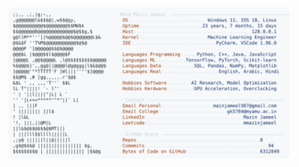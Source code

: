<picture>
  <source srcset="https://raw.githubusercontent.com/mmazinjameel/mmazinjameel/main/dark_mode.svg?v=1750407289" media="(prefers-color-scheme: dark)">
  <img src="https://raw.githubusercontent.com/mmazinjameel/mmazinjameel/main/light_mode.svg?v=1750407289">
</picture>
